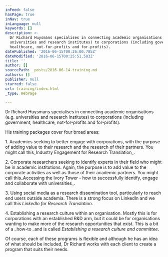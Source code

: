 ```yaml
---
inFeed: false
hasPage: true
inNav: true
inLanguage: null
keywords: []
description: >-
  Dr Richard Huysmans specialises in connecting academic organisations (e.g.
  universities and research institutes) to corporations (including government,
  healthcare, not-for-profits and for-profits).
datePublished: '2016-06-15T00:26:00.785Z'
dateModified: '2016-06-15T00:25:51.583Z'
title: ''
author: []
sourcePath: _posts/2016-06-14-training.md
authors: []
publisher: null
starred: false
url: training/index.html
_type: WebPage

---
```

Dr Richard Huysmans specialises in connecting academic organisations (e.g. universities and research institutes) to corporations (including government, healthcare, not-for-profits and for-profits).

His training packages cover four broad areas:

1\. Academics seeking to better engage with corporations, with the purpose of adding value to their research and the research of their partners. You might call this_Industry Engagement for Research Translation_.

2\. Corporate researchers seeking to identify experts in their field who might be in academic institutions. Again, the purpose is to add value to the corporate activities as well as those of their academic partners. You might call this_Accessing the Ivory Tower - how to successfully identify, engage and collaborate with universities_.

3\. Using social media as a research dissemination tool, particularly to reach end users outside academia. There is a strong focus on LinkedIn and we call this _LinkedIn for Research Translation_.

4\. Establishing a research culture within an organisation. Mostly this is for corporations with an established R&D arm, but it could be for organisations wanting to make more of the research opportunities that exist. This is a bit of a _how-to _and is called _Establishing a research culture and committee_.

Of course, each of these programs is flexible and although he has an idea of what should be included, Dr Richard works with each client to create a program that suits their needs.